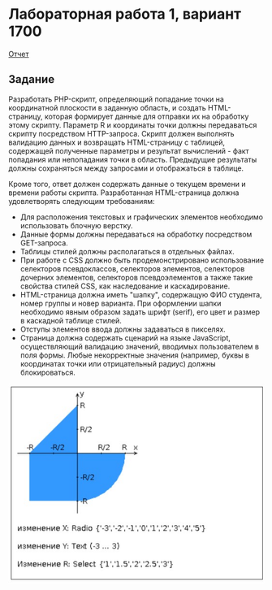 # Лабораторная работа 1, вариант 1700

[Отчет](task/lab1.docx)

## Задание
Разработать PHP-скрипт, определяющий попадание точки на координатной плоскости в заданную область, и создать HTML-страницу, которая формирует данные для отправки их на обработку этому скрипту.
Параметр R и координаты точки должны передаваться скрипту посредством HTTP-запроса. Скрипт должен выполнять валидацию данных и возвращать HTML-страницу с таблицей, содержащей полученные параметры и результат вычислений - факт попадания или непопадания точки в область. Предыдущие результаты должны сохраняться между запросами и отображаться в таблице.


Кроме того, ответ должен содержать данные о текущем времени и времени работы скрипта.
Разработанная HTML-страница должна удовлетворять следующим требованиям:
*	Для расположения текстовых и графических элементов необходимо использовать блочную верстку.
*	Данные формы должны передаваться на обработку посредством GET-запроса.
*	Таблицы стилей должны располагаться в отдельных файлах.
*	При работе с CSS должно быть продемонстрировано использование селекторов псевдоклассов, селекторов элементов, селекторов дочерних элементов, селекторов псевдоэлементов а также такие свойства стилей CSS, как наследование и каскадирование.
*	HTML-страница должна иметь "шапку", содержащую ФИО студента, номер группы и новер варианта. При оформлении шапки необходимо явным образом задать шрифт (serif), его цвет и размер в каскадной таблице стилей.
*	Отступы элементов ввода должны задаваться в пикселях.
*	Страница должна содержать сценарий на языке JavaScript, осуществляющий валидацию значений, вводимых пользователем в поля формы. Любые некорректные значения (например, буквы в координатах точки или отрицательный радиус) должны блокироваться.

![graph](img/graph_task.jpg)
 
